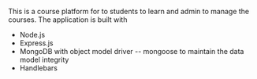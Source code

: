 This is a course platform for to students to learn and admin to manage the courses.
The application is built with
- Node.js
- Express.js
- MongoDB with object model driver -- mongoose to maintain the data model integrity
- Handlebars



 


